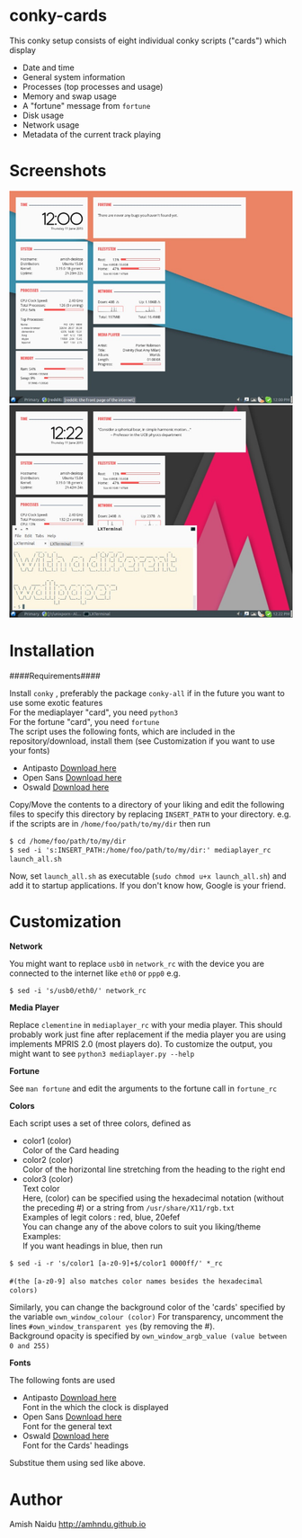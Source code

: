 conky-cards
===========

This conky setup consists of eight individual conky scripts ("cards") which display
* Date and time
* General system information
* Processes (top processes and usage)
* Memory and swap usage
* A "fortune" message from `fortune`
* Disk usage
* Network usage
* Metadata of the current track playing

Screenshots
===========

![Screenshot 1](screenshots/screenshot1.jpg)
![Screenshot 2](screenshots/screenshot2.jpg)

Installation
===========

####Requirements####

Install `conky` , preferably the package `conky-all` if in the future you want to use some exotic features  
For the mediaplayer "card", you need `python3`  
For the fortune "card", you need `fortune`  
The script uses the following fonts, which are included in the repository/download, install them
(see Customization if you want to use your fonts)
* Antipasto [Download here](http://www.dafont.com/antipasto.font)
* Open Sans [Download here](http://www.fontsquirrel.com/fonts/open-sans)
* Oswald [Download here](http://www.fontsquirrel.com/fonts/oswald)

Copy/Move the contents to a directory of your liking and edit the following files to specify this directory by replacing `INSERT_PATH` to your directory. e.g. if the scripts are in `/home/foo/path/to/my/dir` then run
```
$ cd /home/foo/path/to/my/dir
$ sed -i 's:INSERT_PATH:/home/foo/path/to/my/dir:' mediaplayer_rc launch_all.sh
```

Now, set `launch_all.sh` as executable (`sudo chmod u+x launch_all.sh`) and add it to startup applications. If you don't know how, Google is your friend.


Customization
=================

**Network**

You might want to replace `usb0` in `network_rc` with the device you are connected to the internet like `eth0` or `ppp0`  e.g.
```
$ sed -i 's/usb0/eth0/' network_rc
```

**Media Player**

Replace `clementine` in `mediaplayer_rc` with your media player. This should probably work just fine after replacement if the media player you are using implements MPRIS 2.0 (most players do).
To customize the output, you might want to see `python3 mediaplayer.py --help`

**Fortune**

See `man fortune` and edit the arguments to the fortune call in `fortune_rc`


**Colors**

Each script uses a set of three colors, defined as
* color1 (color)  
Color of the Card heading
* color2 (color)  
Color of the horizontal line stretching from the heading to the right end
* color3 (color)  
Text color  
Here, (color) can be specified using the hexadecimal notation (without the preceding #) or a string from `/usr/share/X11/rgb.txt`  
Examples of legit colors : red, blue, 20efef  
You can change any of the above colors to suit you liking/theme
Examples:  
If you want headings in blue, then run  
```
$ sed -i -r 's/color1 [a-z0-9]+$/color1 0000ff/' *_rc

#(the [a-z0-9] also matches color names besides the hexadecimal colors)
```

Similarly, you can change the background color of the 'cards' specified by the variable `own_window_colour (color)`
For transparency, uncomment the lines `#own_window_transparent yes` (by removing the #).  
Background opacity is specified by `own_window_argb_value (value between 0 and 255)`


**Fonts**

The following fonts are used
* Antipasto [Download here](http://www.dafont.com/antipasto.font)  
Font in the which the clock is displayed
* Open Sans [Download here](http://www.fontsquirrel.com/fonts/open-sans)  
Font for the general text
* Oswald [Download here](http://www.fontsquirrel.com/fonts/oswald)  
Font for the Cards' headings

Substitue them using sed like above.



Author
========
Amish Naidu  http://amhndu.github.io

